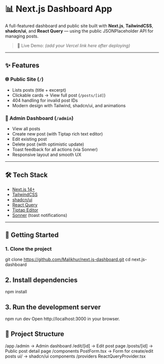 # 📊 Next.js Dashboard App

A full-featured dashboard and public site built with **Next.js**, **TailwindCSS**, **shadcn/ui**, and **React Query** — using the public JSONPlaceholder API for managing posts.

> 🔗 Live Demo: _(add your Vercel link here after deploying)_

---

## ✨ Features

### 🌐 Public Site (`/`)
- Lists posts (title + excerpt)
- Clickable cards → View full post (`/posts/[id]`)
- 404 handling for invalid post IDs
- Modern design with Tailwind, shadcn/ui, and animations

### 🔧 Admin Dashboard (`/admin`)
- View all posts
- Create new post (with Tiptap rich text editor)
- Edit existing post
- Delete post (with optimistic update)
- Toast feedback for all actions (via Sonner)
- Responsive layout and smooth UX

---

## 🛠 Tech Stack

- [Next.js 14+](https://nextjs.org)
- [TailwindCSS](https://tailwindcss.com)
- [shadcn/ui](https://ui.shadcn.dev)
- [React Query](https://tanstack.com/query/latest)
- [Tiptap Editor](https://tiptap.dev)
- [Sonner](https://sonner.emilkowal.dev) (toast notifications)

---

## 🚀 Getting Started

### 1. Clone the project
git clone https://github.com/Malikhur/next.js-dashboard.git
cd next.js-dashboard

## 2. Install dependencies
npm install

## 3. Run the development server
npm run dev
Open http://localhost:3000 in your browser.

## 📂 Project Structure

/app
  /admin            → Admin dashboard
    /edit/[id]      → Edit post page
  /posts/[id]       → Public post detail page
/components
  PostForm.tsx      → Form for create/edit posts
  ui/               → shadcn/ui components
/providers
  ReactQueryProvider.tsx
